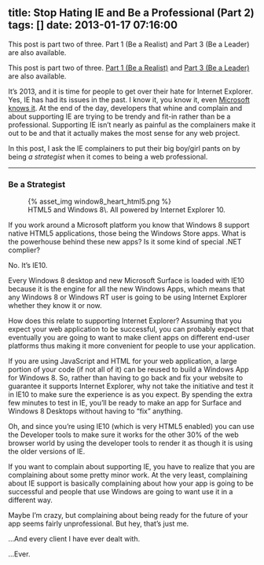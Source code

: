 title: Stop Hating IE and Be a Professional (Part 2)
tags: []
date: 2013-01-17 07:16:00
---
This post is part two of three. Part 1 (Be a Realist) and Part 3 (Be a Leader) are also available.
<!-- more -->

This post is part two of three. [Part 1 (Be a Realist)](http://www.davidwesst.com/stop-hating-ie-and-be-a-professional-part-1) and [Part 3 (Be a Leader)](http://www.davidwesst.com/stop-hating-ie-and-be-a-professional-part-3) are also available.

It’s 2013, and it is time for people to get over their hate for Internet Explorer. Yes, IE has had its issues in the past. I know it, you know it, even [Microsoft knows it](http://www.ie6countdown.com/). At the end of the day, developers that whine and complain and about supporting IE are trying to be trendy and fit-in rather than be a professional. Supporting IE isn’t nearly as painful as the complainers make it out to be and that it actually makes the most sense for any web project. 

In this post, I ask the IE complainers to put their big boy/girl pants on by being _a strategist_ when it comes to being a web professional.

* * *

### Be a Strategist

<figure>  
{% asset_img window8_heart_html5.png %}
<figcaption>HTML5 and Windows 8\. All powered by Internet Explorer 10.</figcaption>  
</figure>

If you work around a Microsoft platform you know that Windows 8 support native HTML5 applications, those being the Windows Store apps. What is the powerhouse behind these new apps? Is it some kind of special .NET complier?

No. It’s IE10.

Every Windows 8 desktop and new Microsoft Surface is loaded with IE10 because it is the engine for all the new Windows Apps, which means that any Windows 8 or Windows RT user is going to be using Internet Explorer whether they know it or now.  

How does this relate to supporting Internet Explorer? Assuming that you expect your web application to be successful, you can probably expect that eventually you are going to want to make client apps on different end-user platforms thus making it more convenient for people to use your application.

If you are using JavaScript and HTML for your web application, a large portion of your code (if not all of it) can be reused to build a Windows App for Windows 8\. So, rather than having to go back and fix your website to guarantee it supports Internet Explorer, why not take the initiative and test it in IE10 to make sure the experience is as you expect. By spending the extra few minutes to test in IE, you’ll be ready to make an app for Surface and Windows 8 Desktops without having to “fix” anything. 

Oh, and since you’re using IE10 (which is very HTML5 enabled) you can use the Developer tools to make sure it works for the other 30% of the web browser world by using the developer tools to render it as though it is using the older versions of IE. 

If you want to complain about supporting IE, you have to realize that you are complaining about some pretty minor work. At the very least, complaining about IE support is basically complaining about how your app is going to be successful and people that use Windows are going to want use it in a different way. 

Maybe I’m crazy, but complaining about being ready for the future of your app seems fairly unprofessional. But hey, that’s just me. 

…And every client I have ever dealt with.

…Ever.
